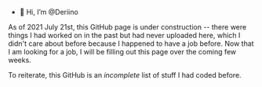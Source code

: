 - 👋 Hi, I’m @Deriino

As of 2021 July 21st, this GitHub page is under construction -- there were things I had worked on in the past but had never uploaded here, which I didn't care about before because I happened to have a job before. Now that I am looking for a job, I will be filling out this page over the coming few weeks.

To reiterate, this GitHub is an <i>incomplete</i> list of stuff I had coded before.


<!---
Deriino/Deriino is a ✨ special ✨ repository because its `README.md` (this file) appears on your GitHub profile.
You can click the Preview link to take a look at your changes.
--->
